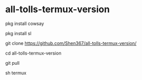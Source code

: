 # all-tolls-termux-version

pkg install cowsay


pkg install sl


git clone https://github.com/Shen367/all-tolls-termux-version/


cd all-tolls-termux-version


git pull



sh termux
